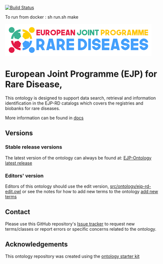 [![Build Status](https://travis-ci.org/EBISPOT/EJP-Ontology.svg?branch=master)](https://travis-ci.org/EBISPOT/EJP-Ontology)


To run from docker : sh run.sh make 

![schema]( https://github.com/EBISPOT/EJP-Ontology/blob/master/docs/ejp.jpg)
# European Joint Programme (EJP) for Rare Disease,

This ontology is designed to support data search, retrieval and information identification in the EJP-RD catalogs which covers the registries and biobanks for rare diseases.


More information can be found in [docs](https://github.com/ejp-rd-vp/resource-metadata-schema/tree/master/EJP-Ontology/docs)

## Versions

### Stable release versions

The latest version of the ontology can always be found at:
[EJP-Ontology latest release](https://github.com/EBISPOT/EJP-Ontology/releases/tag/19-11-2019)


### Editors' version

Editors of this ontology should use the edit version, [src/ontology/ejp-rd-edit.owl](src/ontology/ejp-rd-edit.owl) or see the notes for how to add new terms to the ontology [add new terms](https://github.com/ejp-rd-vp/resource-metadata-schema/blob/master/EJP-Ontology/docs/Adding_new_terms.md)

## Contact

Please use this GitHub repository's [Issue tracker](https://github.com/ejp-rd-vp/EJP-Ontology/issues) to request new terms/classes or report errors or specific concerns related to the ontology.

## Acknowledgements

This ontology repository was created using the [ontology starter kit](https://github.com/INCATools/ontology-starter-kit)
